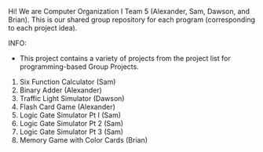Hi! We are Computer Organization I Team 5 (Alexander, Sam, Dawson, and Brian). This is our shared group repository for each program (corresponding to each project idea). 

INFO: 

- This project contains a variety of projects from the project list for programming-based Group Projects.
1. Six Function Calculator (Sam)
2. Binary Adder (Alexander)
3. Traffic Light Simulator (Dawson)
4. Flash Card Game (Alexander)
5. Logic Gate Simulator Pt I (Sam)
6. Logic Gate Simulator Pt 2 (Sam)
7. Logic Gate Simulator Pt 3 (Sam)
8. Memory Game with Color Cards (Brian)
